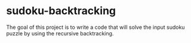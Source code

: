 # sudoku-backtracking
The goal of this project is to write a code that will solve the input sudoku puzzle by using the recursive backtracking.
